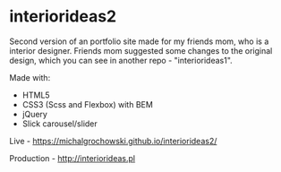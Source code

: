 # interiorideas2

Second version of an portfolio site made for my friends mom, who is a interior designer. Friends mom suggested some changes to the original design, which you can see in another repo - "interiorideas1".

Made with:
- HTML5
- CSS3 (Scss and Flexbox) with BEM
- jQuery
- Slick carousel/slider

Live - https://michalgrochowski.github.io/interiorideas2/

Production - http://interiorideas.pl
